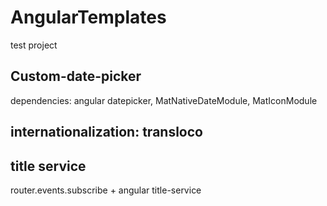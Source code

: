 # AngularTemplates

test project

## Custom-date-picker

dependencies:
angular datepicker, MatNativeDateModule, MatIconModule

## internationalization: transloco

## title service

router.events.subscribe + angular title-service
